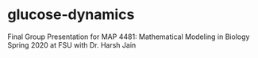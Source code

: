 # glucose-dynamics
Final Group Presentation for MAP 4481: Mathematical Modeling in Biology Spring 2020 at FSU with Dr. Harsh Jain
